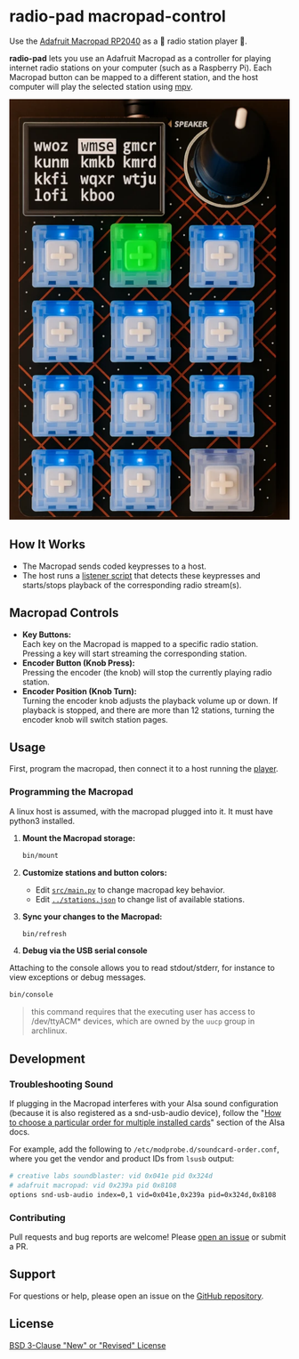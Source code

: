 # radio-pad macropad-control

Use the [Adafruit Macropad RP2040](https://learn.adafruit.com/adafruit-macropad-rp2040/overview) as a 🎵 radio station player 🎵.

**radio-pad** lets you use an Adafruit Macropad as a controller for playing internet radio stations on your computer (such as a Raspberry Pi). Each Macropad button can be mapped to a different station, and the host computer will play the selected station using [mpv](https://mpv.io/).

![macropad-image](../shared/assets/radio-macropad-ai-image.webp)

## How It Works

- The Macropad sends coded keypresses to a host.
- The host runs a [listener script](../player/) that detects these keypresses and starts/stops playback of the corresponding radio stream(s).

## Macropad Controls

- **Key Buttons:**  
  Each key on the Macropad is mapped to a specific radio station. Pressing a key will start streaming the corresponding station.
- **Encoder Button (Knob Press):**  
  Pressing the encoder (the knob) will stop the currently playing radio station.
- **Encoder Position (Knob Turn):**  
  Turning the encoder knob adjusts the playback volume up or down. If playback is stopped, and there are more than 12 stations, turning the encoder knob will switch station pages.

## Usage

First, program the macropad, then connect it to a host running the [player](../player/).

### Programming the Macropad

A linux host is assumed, with the macropad plugged into it. It must have python3 installed.

1. **Mount the Macropad storage:**

   ```sh
   bin/mount
   ```

2. **Customize stations and button colors:**
   - Edit [`src/main.py`](./src/main.py) to change macropad key behavior.
   - Edit [`../stations.json`](../stations.json) to change list of available stations.
3. **Sync your changes to the Macropad:**

   ```sh
   bin/refresh
   ```

4. **Debug via the USB serial console**

Attaching to the console allows you to read stdout/stderr, for instance to view exceptions or debug messages.
  
  ```sh
  bin/console
  ```

  > this command requires that the executing user has access to /dev/ttyACM* devices, which are owned by the `uucp` group in archlinux.

## Development

### Troubleshooting Sound

If plugging in the Macropad interferes with your Alsa sound configuration (because it is also registered as a snd-usb-audio device), follow the "[How to choose a particular order for multiple installed cards](https://alsa.opensrc.org/MultipleCards#The_newer_.22slots.3D.22_method)" section of the Alsa docs.

For example, add the following to `/etc/modprobe.d/soundcard-order.conf`, where you get the vendor and product IDs from `lsusb` output:

```sh
# creative labs soundblaster: vid 0x041e pid 0x324d 
# adafruit macropad: vid 0x239a pid 0x8108
options snd-usb-audio index=0,1 vid=0x041e,0x239a pid=0x324d,0x8108
```


### Contributing

Pull requests and bug reports are welcome! Please [open an issue](https://github.com/briceburg/radio-pad/issues) or submit a PR.

## Support

For questions or help, please open an issue on the [GitHub repository](https://github.com/briceburg/radio-pad/issues).

## License

[BSD 3-Clause "New" or "Revised" License](./LICENSE)
